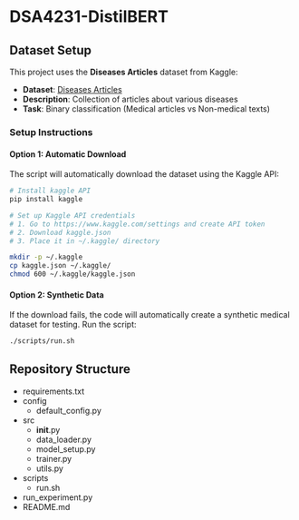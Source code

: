 # DSA4231-DistilBERT

## Dataset Setup

This project uses the **Diseases Articles** dataset from Kaggle:

- **Dataset**: [Diseases Articles](https://www.kaggle.com/datasets/shyshcuk/diseases-articles)
- **Description**: Collection of articles about various diseases
- **Task**: Binary classification (Medical articles vs Non-medical texts)

### Setup Instructions

#### Option 1: Automatic Download 
The script will automatically download the dataset using the Kaggle API:

```bash
# Install kaggle API
pip install kaggle

# Set up Kaggle API credentials
# 1. Go to https://www.kaggle.com/settings and create API token
# 2. Download kaggle.json
# 3. Place it in ~/.kaggle/ directory

mkdir -p ~/.kaggle
cp kaggle.json ~/.kaggle/
chmod 600 ~/.kaggle/kaggle.json
```

#### Option 2: Synthetic Data
If the download fails, the code will automatically create a synthetic medical dataset for testing.
Run the script:

```bash
./scripts/run.sh
```

## Repository Structure
 - requirements.txt
 - config
    - default_config.py
 - src
   - __init__.py
   - data_loader.py
   - model_setup.py
   - trainer.py
   - utils.py
 - scripts
   - run.sh
 - run_experiment.py
 - README.md



